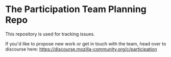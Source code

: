 # The Participation Team Planning Repo

This repository is used for tracking issues. 

If you'd like to propose new work or get in touch with the team, head over to discourse here: https://discourse.mozilla-community.org/c/participation
